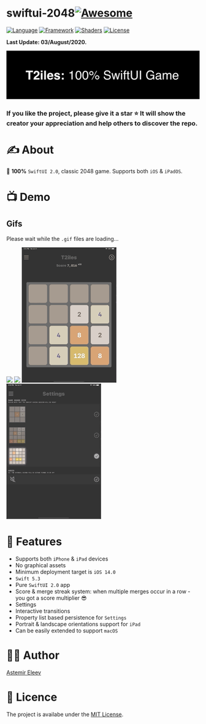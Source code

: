 # swiftui-2048[![Awesome](https://cdn.rawgit.com/sindresorhus/awesome/d7305f38d29fed78fa85652e3a63e154dd8e8829/media/badge.svg)](https://github.com/sindresorhus/awesome)

[![Language](https://img.shields.io/badge/Language-Swift_5.3-orange.svg)]()
[![Framework](https://img.shields.io/badge/Framework-SwiftUI_2.0-red.svg)]()
[![Shaders](https://img.shields.io/badge/Platforms-iOS|iPadOS-green.svg)]()
[![License](https://img.shields.io/badge/License-MIT-blue.svg)]()

**Last Update: 03/August/2020.**

![](logo.png)

### If you like the project, please give it a star ⭐ It will show the creator your appreciation and help others to discover the repo.

# ✍️ About 
🎲 **100%** `SwiftUI 2.0`, classic 2048 game. Supports both `iOS` & `iPadOS`. 

# 📺 Demo 

## Gifs
Please wait while the `.gif` files are loading...

<img src="/Resources/01.gif" width="49%"> <img src="/Resources/02.gif" width="49%"> 
<img src="/Resources/03.gif" width="49%"> <img src="/Resources/04.gif" width="49%">

# 👻 Features
- Supports both `iPhone` & `iPad` devices
- No graphical assets
- Minimum deployment target is `iOS 14.0`
- `Swift 5.3`
- Pure `SwiftUI 2.0` app
- Score & merge streak system: when multiple merges occur in a row - you got a score multiplier 😎
- Settings
- Interactive transitions
- Property list based persistence for `Settings`
- Portrait & landscape orientations support for `iPad`
- Can be easily extended to support `macOS`

# 👨‍💻 Author 
[Astemir Eleev](https://github.com/jVirus)

# 🔖 Licence
The project is availabe under the [MIT License]().
